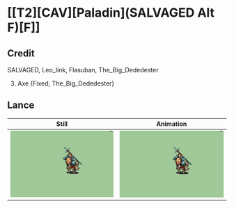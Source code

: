 # [\[T2\]\[CAV\]\[Paladin\]\(SALVAGED Alt F\)\[F\]]

## Credit

SALVAGED, Leo_link, Flasuban, The_Big_Dededester

3. Axe {Fixed, The_Big_Dededester}
	
## Lance

| Still | Animation |
| :---: | :-------: |
| ![Lance still](./Lance_000.png) | ![Lance animation](./Lance.gif) |
